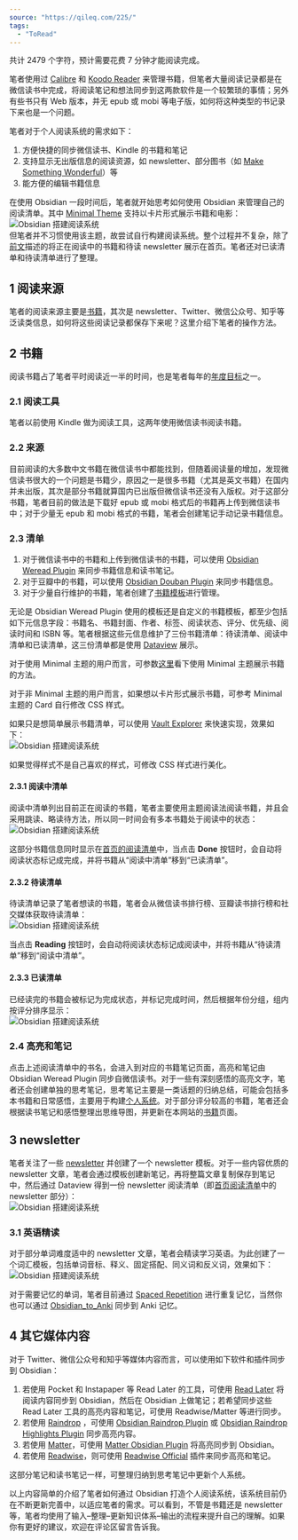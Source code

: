```yaml
---
source: "https://qileq.com/225/"
tags:
  - "ToRead"
---
```

共计 2479 个字符，预计需要花费 7 分钟才能阅读完成。

笔者使用过 [Calibre](https://calibre-ebook.com/) 和 [Koodo Reader](https://koodo.960960.xyz/en) 来管理书籍，但笔者大量阅读记录都是在微信读书中完成，将阅读笔记和想法同步到这两款软件是一个较繁琐的事情；另外有些书只有 Web 版本，并无 epub 或 mobi 等电子版，如何将这种类型的书记录下来也是一个问题。

笔者对于个人阅读系统的需求如下：

1. 方便快捷的同步微信读书、Kindle 的书籍和笔记
2. 支持显示无出版信息的阅读资源，如 newsletter、部分图书（如 [Make Something Wonderful](https://book.stevejobsarchive.com/)）等
3. 能方便的编辑书籍信息

在使用 Obsidian 一段时间后，笔者就开始思考如何使用 Obsidian 来管理自己的阅读清单。其中 [Minimal Theme](https://github.com/kepano/obsidian-minimal) 支持以卡片形式展示书籍和电影：  
![Obsidian 搭建阅读系统](https://cdn.qileq.com/image/2024/10/08140059119825bb5cc5d39d70269dcc.png "Obsidian 搭建阅读系统")  
但笔者并不习惯使用该主题，故尝试自行构建阅读系统。整个过程并不复杂，除了[前文](https://qileq.com/223/#%E9%98%85%E8%AF%BB%E6%B8%85%E5%8D%95)描述的将正在阅读中的书籍和待读 newsletter 展示在首页。笔者还对已读清单和待读清单进行了整理。

## 1 阅读来源  

笔者的阅读来源主要是[书籍](https://qileq.com/books/)，其次是 newsletter、Twitter、微信公众号、知乎等泛读类信息，如何将这些阅读记录都保存下来呢？这里介绍下笔者的操作方法。

## 2 书籍  

阅读书籍占了笔者平时阅读近一半的时间，也是笔者每年的[年度目标](https://qileq.com/252/#2022-%E5%B9%B4%E5%BA%A6%E6%80%BB%E7%BB%93)之一。

### 2.1 阅读工具  

笔者以前使用 Kindle 做为阅读工具，这两年使用微信读书阅读书籍。

### 2.2 来源  

目前阅读的大多数中文书籍在微信读书中都能找到，但随着阅读量的增加，发现微信读书很大的一个问题是书籍少，原因之一是很多书籍（尤其是英文书籍）在国内并未出版，其次是部分书籍就算国内已出版但微信读书还没有入版权。对于这部分书籍，笔者目前的做法是下载好 epub 或 mobi 格式后的书籍再上传到微信读书中；对于少量无 epub 和 mobi 格式的书籍，笔者会创建笔记手动记录书籍信息。

### 2.3 清单  

1. 对于微信读书中的书籍和上传到微信读书的书籍，可以使用 [Obsidian Weread Plugin](https://github.com/zhaohongxuan/obsidian-weread-plugin) 来同步书籍信息和读书笔记。
2. 对于豆瓣中的书籍，可以使用 [Obsidian Douban Plugin](https://github.com/Wanxp/obsidian-douban) 来同步书籍信息。
3. 对于少量自行维护的书籍，笔者创建了[书籍模板](https://qileq.com/211/#%E5%88%9B%E5%BB%BA%E6%A8%A1%E6%9D%BF)进行管理。

无论是 Obsidian Weread Plugin 使用的模板还是自定义的书籍模板，都至少包括如下元信息字段：书籍名、书籍封面、作者、标签、阅读状态、评分、优先级、阅读时间和 ISBN 等。笔者根据这些元信息维护了三份书籍清单：待读清单、阅读中清单和已读清单，这三份清单都是使用 [Dataview](https://qileq.com/213/) 展示。

对于使用 Minimal 主题的用户而言，可参数[这里](https://github.com/zhaohongxuan/obsidian-weread-plugin/wiki/%E4%BD%BF%E7%94%A8Dataview%E8%BF%9B%E8%A1%8C%E4%B9%A6%E7%B1%8D%E7%AE%A1%E7%90%86)看下使用 Minimal 主题展示书籍的方法。

对于非 Minimal 主题的用户而言，如果想以卡片形式展示书籍，可参考 Minimal 主题的 Card 自行修改 CSS 样式。

如果只是想简单展示书籍清单，可以使用 [Vault Explorer](https://qileq.com/221/#vault-explorer) 来快速实现，效果如下：  
![Obsidian 搭建阅读系统](https://cdn.qileq.com/image/2025/01/214ec20d5c9f83f04ef3796bc48b0eee.webp "Obsidian 搭建阅读系统")

如果觉得样式不是自己喜欢的样式，可修改 CSS 样式进行美化。

#### 2.3.1 阅读中清单  

阅读中清单列出目前正在阅读的书籍，笔者主要使用主题阅读法阅读书籍，并且会采用跳读、略读待方法，所以同一时间会有多本书籍处于阅读中的状态：  
![Obsidian 搭建阅读系统](https://cdn.qileq.com/image/2024/10/02285bc692aa29bd2a914b7c6fcc41b6.webp "Obsidian 搭建阅读系统")

这部分书籍信息同时显示在[首页的阅读清单](https://qileq.com/223/#%E9%98%85%E8%AF%BB%E6%B8%85%E5%8D%95)中，当点击 **Done** 按钮时，会自动将阅读状态标记成完成，并将书籍从“阅读中清单”移到“已读清单”。

#### 2.3.2 待读清单  

待读清单记录了笔者想读的书籍，笔者会从微信读书排行榜、豆瓣读书排行榜和社交媒体获取待读清单：  
![Obsidian 搭建阅读系统](https://cdn.qileq.com/image/2024/10/979990e9df2eaa40287aa4cfda2374e3.webp "Obsidian 搭建阅读系统")

当点击 **Reading** 按钮时，会自动将阅读状态标记成阅读中，并将书籍从“待读清单”移到“阅读中清单”。

#### 2.3.3 已读清单  

已经读完的书籍会被标记为完成状态，并标记完成时间，然后根据年份分组，组内按评分排序显示：  
![Obsidian 搭建阅读系统](https://cdn.qileq.com/image/2024/10/bba8e1dcbbf65454a78d1ac8bb058287.webp "Obsidian 搭建阅读系统")

### 2.4 高亮和笔记  

点击上述阅读清单中的书名，会进入到对应的书籍笔记页面，高亮和笔记由 Obsidian Weread Plugin 同步自微信读书。对于一些有深刻感悟的高亮文字，笔者还会创建单独的思考笔记，思考笔记主要是一类话题的归纳总结，可能会包括多本书籍和日常感悟，主要用于构建[个人系统](https://qileq.com/series/personal-system/)。对于部分评分较高的书籍，笔者还会根据读书笔记和感悟整理出思维导图，并更新在本网站的[书籍](https://qileq.com/books/)页面。

## 3 newsletter  

笔者关注了一些 [newsletter](https://qileq.com/wiki/newsletters/) 并创建了一个 newsletter 模板。对于一些内容优质的 newsletter 文章，笔者会通过模板创建新笔记，再将整篇文章复制保存到笔记中，然后通过 Dataview 得到一份 newsletter 阅读清单（即[首页阅读清单](https://qileq.com/223/#%E9%98%85%E8%AF%BB%E6%B8%85%E5%8D%95)中的 newsletter 部分）：  
![Obsidian 搭建阅读系统](https://cdn.qileq.com/image/2024/10/dddffc317f49df5f9832e9b12c0f38cd.webp "Obsidian 搭建阅读系统")

### 3.1 英语精读  

对于部分单词难度适中的 newsletter 文章，笔者会精读学习英语。为此创建了一个词汇模板，包括单词音标、释义、固定搭配、同义词和反义词，效果如下：  
![Obsidian 搭建阅读系统](https://cdn.qileq.com/image/2024/10/5d45e0a91c6ceba24243963819f6f5de.webp "Obsidian 搭建阅读系统")

对于需要记忆的单词，笔者目前通过 [Spaced Repetition](https://github.com/st3v3nmw/obsidian-spaced-repetition) 进行重复记忆，当然你也可以通过 [Obsidian\_to\_Anki](https://github.com/Pseudonium/Obsidian_to_Anki) 同步到 Anki 记忆。

## 4 其它媒体内容  

对于 Twitter、微信公众号和知乎等媒体内容而言，可以使用如下软件和插件同步到 Obsidian：

1. 若使用 Pocket 和 Instapaper 等 Read Later 的工具，可使用 [Read Later](https://github.com/Canna71/obsidian-readlater) 将阅读内容同步到 Obsidian，然后在 Obsidian 上做笔记；若希望同步这些 Read Later 工具的高亮内容和笔记，可使用 Readwise/Matter 等进行同步。
2. 若使用 [Raindrop](https://raindrop.io/) ，可使用 [Obsidian Raindrop Plugin](https://github.com/mtopping/obsidian-raindrop) 或 [Obsidian Raindrop Highlights Plugin](https://github.com/kaiiiz/obsidian-raindrop-highlights-plugin) 同步高亮内容。
3. 若使用 [Matter](https://hq.getmatter.com/)，可使用 [Matter Obsidian Plugin](https://github.com/getmatterapp/obsidian-matter) 将高亮同步到 Obsidian。
4. 若使用 [Readwise](https://readwise.io/)，则可使用 [Readwise Official](https://github.com/readwiseio/obsidian-readwise) 插件来同步高亮和笔记。

这部分笔记和读书笔记一样，可整理归纳到思考笔记中更新个人系统。

以上内容简单的介绍了笔者如何通过 Obsidian 打造个人阅读系统，该系统目前仍在不断更新完善中，以适应笔者的需求。可以看到，不管是书籍还是 newsletter 等，笔者均使用了输入–整理–更新知识体系–输出的流程来提升自己的理解。如果你有更好的建议，欢迎在评论区留言告诉我。